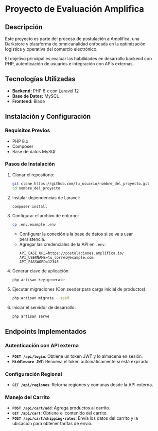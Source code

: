 # Proyecto de Evaluación Amplifica

## Descripción
Este proyecto es parte del proceso de postulación a Amplifica, una Darkstore y plataforma de omnicanalidad enfocada en la optimización logística y operativa del comercio electrónico.

El objetivo principal es evaluar las habilidades en desarrollo backend con PHP, autenticación de usuarios e integración con APIs externas.

## Tecnologías Utilizadas
- **Backend:** PHP 8.x con Laravel 12
- **Base de Datos:** MySQL
- **Frontend:** Blade

## Instalación y Configuración
### Requisitos Previos
- PHP 8.x
- Composer
- Base de datos MySQL

### Pasos de Instalación
1. Clonar el repositorio:
   ```sh
   git clone https://github.com/tu_usuario/nombre_del_proyecto.git
   cd nombre_del_proyecto
   ```
2. Instalar dependencias de Laravel:
   ```sh
   composer install
   ```
3. Configurar el archivo de entorno:
   ```sh
   cp .env.example .env
   ```
    - Configurar la conexión a la base de datos si se va a usar persistencia.
    - Agregar las credenciales de la API en `.env`:
      ```env
      API_BASE_URL=https://postulaciones.amplifica.io/
      API_USERNAME=tu_correo@example.com
      API_PASSWORD=12345
      ```
4. Generar clave de aplicación:
   ```sh
   php artisan key:generate
   ```
5. Ejecutar migraciones (Con seeder para carga inicial de productos):
   ```sh
   php artisan migrate --seed
   ```
6. Iniciar el servidor de desarrollo:
   ```sh
   php artisan serve
   ```

## Endpoints Implementados
### Autenticación con API externa
- **`POST /api/login`**: Obtiene un token JWT y lo almacena en sesión.
- **`Middleware JWT`**: Renueva el token automáticamente si está expirado.

### Configuración Regional
- **`GET /api/regiones`**: Retorna regiones y comunas desde la API externa.

### Manejo del Carrito
- **`POST /api/cart/add`**: Agrega productos al carrito.
- **`GET /api/cart`**: Obtiene el contenido del carrito.
- **`POST /api/cart/shipping-rates`**: Envía los datos del carrito y la ubicación para obtener tarifas de envío.

